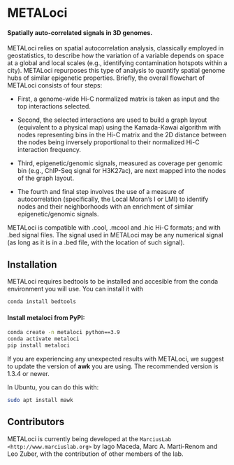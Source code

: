 
# METALoci

#### Spatially auto-correlated signals in 3D genomes.

METALoci relies on spatial autocorrelation analysis, classically employed in geostatistics, to describe how the variation of a variable depends on space at a global and local scales (e.g., identifying contamination hotspots within a city). METALoci repurposes this type of analysis to quantify spatial genome hubs of similar epigenetic properties. Briefly, the overall flowchart of METALoci consists of four steps:

* First, a genome-wide Hi-C normalized matrix is taken as input and the top interactions selected.

* Second, the selected interactions are used to build a graph layout (equivalent to a physical map) using the Kamada-Kawai algorithm with nodes representing bins in the Hi-C matrix and the 2D distance between the nodes being inversely proportional to their normalized Hi-C interaction frequency.

* Third, epigenetic/genomic signals, measured as coverage per genomic bin (e.g., ChIP-Seq signal for H3K27ac), are next mapped into the nodes of the graph layout.

* The fourth and final step involves the use of a measure of autocorrelation (specifically, the Local Moran’s I or LMI) to identify nodes and their neighborhoods with an enrichment of similar epigenetic/genomic signals.

METALoci is compatible with .cool, .mcool and .hic Hi-C formats; and with .bed signal files. The signal used in METALoci
may be any numerical signal (as long as it is in a .bed file, with the location of such signal).


## Installation

METALoci requires bedtools to be installed and accesible from the conda environment you will use. You can install it
with

```bash
conda install bedtools
```

#### Install metaloci from PyPI:

```bash
conda create -n metaloci python==3.9
conda activate metaloci
pip install metaloci
```

If you are experiencing any unexpected results with METALoci, we suggest to update the version of **awk** you are using.
The recommended version is 1.3.4 or newer.

In Ubuntu, you can do this with:

```bash
sudo apt install mawk
```

## Contributors

METALoci is currently being developed at the `MarciusLab <http://www.marciuslab.org>` by Iago Maceda, 
Marc A. Marti-Renom and Leo Zuber, with the contribution of other members of the lab.

